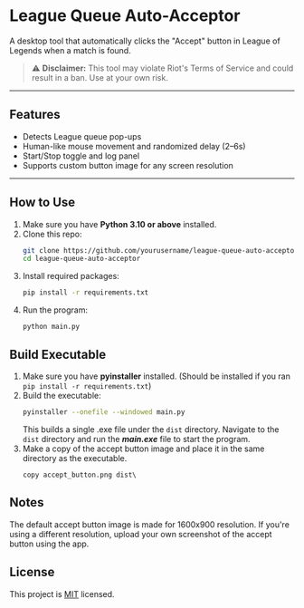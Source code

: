 # League Queue Auto-Acceptor

A desktop tool that automatically clicks the "Accept" button in League of Legends when a match is found.

> ⚠️ **Disclaimer:** This tool may violate Riot's Terms of Service and could result in a ban. Use at your own risk.

---

## Features

- Detects League queue pop-ups
- Human-like mouse movement and randomized delay (2–6s)
- Start/Stop toggle and log panel
- Supports custom button image for any screen resolution

---

## How to Use

1. Make sure you have **Python 3.10 or above** installed.
2. Clone this repo:
   ```bash
   git clone https://github.com/yourusername/league-queue-auto-acceptor.git
   cd league-queue-auto-acceptor
   ```
3. Install required packages:
   ```bash
   pip install -r requirements.txt
   ```
4. Run the program:
   ```
   python main.py
   ```

## Build Executable

1. Make sure you have **pyinstaller** installed. (Should be installed if you ran `pip install -r requirements.txt`)
2. Build the executable:
   ```bash
   pyinstaller --onefile --windowed main.py
   ```
   This builds a single .exe file under the `dist` directory. Navigate to the `dist` directory and run the **_main.exe_** file to start the program.
3. Make a copy of the accept button image and place it in the same directory as the executable.
   ```
   copy accept_button.png dist\
   ```

## Notes

The default accept button image is made for 1600x900 resolution.
If you're using a different resolution, upload your own screenshot of the accept button using the app.

## License

This project is [MIT](https://github.com/ryangandev/league-queue-acceptor/blob/main/LICENSE) licensed.
